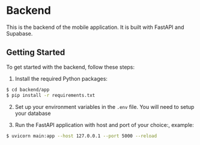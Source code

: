 # Backend

This is the backend of the mobile application. It is built with FastAPI and Supabase.

## Getting Started

To get started with the backend, follow these steps:

1. Install the required Python packages:

```bash
$ cd backend/app
$ pip install -r requirements.txt
```

2. Set up your environment variables in the `.env` file. You will need to setup your database

3. Run the FastAPI application with host and port of your choice:, example:

```bash
$ uvicorn main:app --host 127.0.0.1 --port 5000 --reload
```

